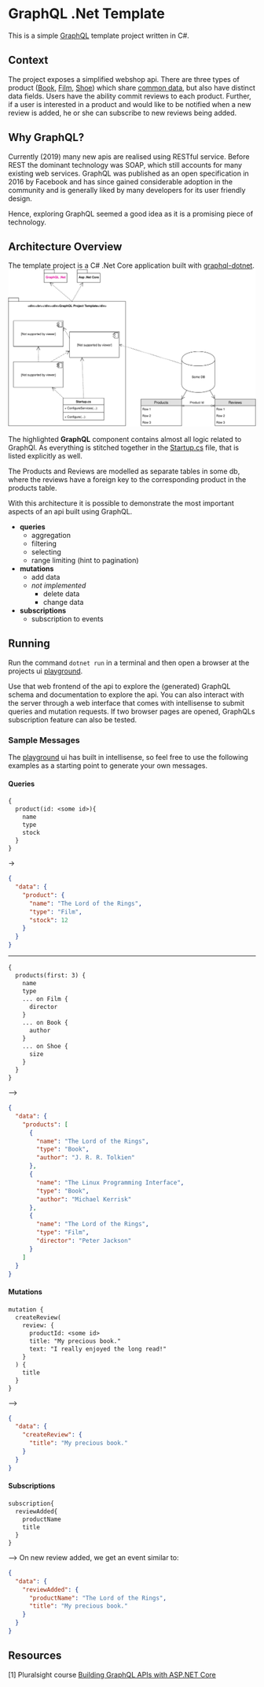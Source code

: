 # GraphQL .Net Template
This is a simple [GraphQL](https://graphql.org/) template project written in C#.

## Context
The project exposes a simplified webshop api. There are three types of product ([Book](GraphQl/Types/BookType.cs), [Film](GraphQl/Types/FilmType.cs), [Shoe](GraphQl/Types/ShoeType.cs)) which share [common data](GraphQl/Types/ProductInterface.cs), but also have distinct data fields.
Users have the ability commit reviews to each product. Further, if a user is interested in a product and would like to be notified when a new review is added, he or she can subscribe to new reviews being added.

## Why GraphQL?
Currently (2019) many new apis are realised using RESTful service. Before REST the dominant technology was SOAP, which still accounts for many existing web services. GraphQL was published as an open specification in 2016 by Facebook and has since gained considerable adoption in the community and is generally liked by many developers for its user friendly design.

Hence, exploring GraphQL seemed a good idea as it is a promising piece of technology.

## Architecture Overview
The template project is a C# .Net Core application built with [graphql-dotnet](https://github.com/graphql-dotnet/graphql-dotnet).
![Project Architecture](img/arch.svg)

The highlighted **GraphQL** component contains almost all logic related to GraphQl. As everything is stitched together in the [Startup.cs](Startup.cs) file, that is listed explicitly as well.

The Products and Reviews are modelled as separate tables in some db, where the reviews have a foreign key to the corresponding product in the products table.

With this architecture it is possible to demonstrate the most important aspects of an api built using GraphQL.

- **queries**
  - aggregation
  - filtering
  - selecting
  - range limiting (hint to pagination)
- **mutations**
  - add data
  - *not implemented*
    - delete data
    - change data
- **subscriptions**
  - subscription to events

## Running
Run the command `dotnet run` in a terminal and then open a browser at the projects ui [playground](https://localhost:5001/ui/playground).

Use that web frontend of the api to explore the (generated) GraphQL schema and documentation to explore the api. You can also interact with the server through a web interface that comes with intellisense to submit queries and mutation requests. If two browser pages are opened, GraphQLs subscription feature can also be tested.

### Sample Messages
The [playground](https://localhost:5001/ui/playground) ui has built in intellisense, so feel free to use the following examples as a starting point to generate your own messages.
#### Queries
```
{
  product(id: <some id>){
    name
    type
    stock
  }
}
```
->
```json
{
  "data": {
    "product": {
      "name": "The Lord of the Rings",
      "type": "Film",
      "stock": 12
    }
  }
}
```
---
```
{
  products(first: 3) {
    name
    type
    ... on Film {
      director
    }
    ... on Book {
      author
    }
    ... on Shoe {
      size
    }
  }
}
```
-->
```json
{
  "data": {
    "products": [
      {
        "name": "The Lord of the Rings",
        "type": "Book",
        "author": "J. R. R. Tolkien"
      },
      {
        "name": "The Linux Programming Interface",
        "type": "Book",
        "author": "Michael Kerrisk"
      },
      {
        "name": "The Lord of the Rings",
        "type": "Film",
        "director": "Peter Jackson"
      }
    ]
  }
}
```
#### Mutations
```
mutation {
  createReview(
    review: {
      productId: <some id>
      title: "My precious book."
      text: "I really enjoyed the long read!"
    }
  ) {
    title
  }
}
```
-->
```json
{
  "data": {
    "createReview": {
      "title": "My precious book."
    }
  }
}
```
#### Subscriptions
```
subscription{
  reviewAdded{
    productName
    title
  }
}
```
--> On new review added, we get an event similar to:
```json
{
  "data": {
    "reviewAdded": {
      "productName": "The Lord of the Rings",
      "title": "My precious book."
    }
  }
}
```

## Resources
[1] Pluralsight course [Building GraphQL APIs with ASP.NET Core](https://app.pluralsight.com/library/courses/building-graphql-apis-aspdotnet-core/table-of-contents)
